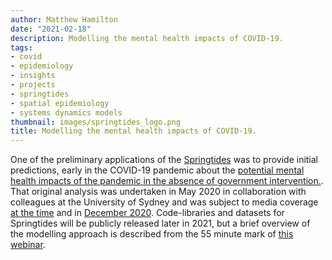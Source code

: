 ```yaml
---
author: Matthew Hamilton
date: "2021-02-18"
description: Modelling the mental health impacts of COVID-19.
tags:
- covid
- epidemiology
- insights
- projects
- springtides
- spatial epidemiology
- systems dynamics models
thumbnail: images/springtides_logo.png
title: Modelling the mental health impacts of COVID-19.
---
```


One of the preliminary applications of the [Springtides](../springtides/) was to provide initial predictions, early in the COVID-19 pandemic about the [potential mental health impacts of the pandemic in the absence of government intervention.](https://www.orygen.org.au/About/News-And-Events/2020/Modelling-predicts-an-additional-82,000-young-Vict). That original analysis was undertaken in May 2020 in collaboration with colleagues at the University of Sydney and was subject to media coverage [at the time](https://www.theage.com.au/national/victoria/alarm-raised-over-pandemic-linked-mental-health-crisis-20200514-p54t2z.html) and in [December 2020](https://www.theage.com.au/lifestyle/health-and-wellness/mental-health-of-young-must-be-a-post-virus-priority-20201212-p56mxk.html). Code-libraries and datasets for Springtides will be publicly released later in 2021, but a brief overview of the modelling approach is described from the 55 minute mark of [this webinar](https://www.youtube.com/watch?v=b6g_DzBPOqo&feature=youtu.be).





